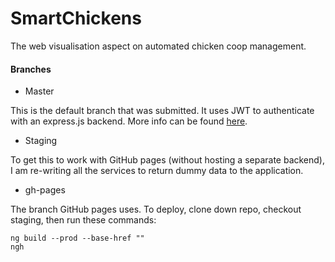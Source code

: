# SmartChickens

The web visualisation aspect on automated chicken coop management.


#### Branches

* Master

This is the default branch that was submitted. It uses JWT to authenticate with an express.js backend. More info can be found [here](https://joannaz.github.io/corpus/#header-n4366).

* Staging

To get this to work with GitHub pages (without hosting a separate backend), I am re-writing all the services to return dummy data to the application. 

* gh-pages

The branch GitHub pages uses. To deploy, clone down repo, checkout staging, then run these commands:

```
ng build --prod --base-href ""  
ngh
```

